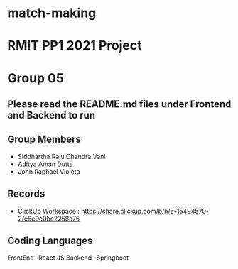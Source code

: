 # match-making

# RMIT PP1 2021 Project

# Group 05

## Please read the README.md files under Frontend and Backend to run 

## Group Members
* Siddhartha Raju Chandra Vani
* Aditya Aman Dutta
* John Raphael Violeta


## Records
* ClickUp Workspace : https://share.clickup.com/b/h/6-15494570-2/e8c0e0bc2258a75

## Coding Languages
FrontEnd- React JS
Backend- Springboot
